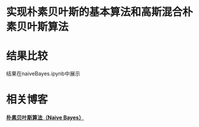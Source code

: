 # 实现朴素贝叶斯的基本算法和高斯混合朴素贝叶斯算法

# 结果比较
结果在naiveBayes.ipynb中展示

# 相关博客
#### [朴素贝叶斯算法（Naive Bayes）](https://www.cnblogs.com/huangyc/p/9734956.html)
